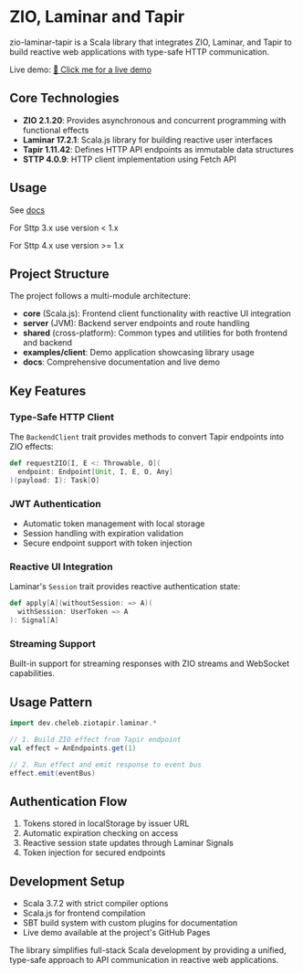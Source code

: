 # ZIO, Laminar and Tapir

zio-laminar-tapir is a Scala library that integrates ZIO, Laminar, and Tapir to build reactive web applications with type-safe HTTP communication.

Live demo: [🚀 Click me for a live demo](https://cheleb.github.io/zio-laminar-tapir/demo/index.html)

## Core Technologies

- **ZIO 2.1.20**: Provides asynchronous and concurrent programming with functional effects
- **Laminar 17.2.1**: Scala.js library for building reactive user interfaces  
- **Tapir 1.11.42**: Defines HTTP API endpoints as immutable data structures
- **STTP 4.0.9**: HTTP client implementation using Fetch API

## Usage

See [docs](https://cheleb.github.io/zio-laminar-tapir/docs/index.html)

For Sttp 3.x use version < 1.x

For Sttp 4.x use version >= 1.x


## Project Structure

The project follows a multi-module architecture:

- **core** (Scala.js): Frontend client functionality with reactive UI integration
- **server** (JVM): Backend server endpoints and route handling
- **shared** (cross-platform): Common types and utilities for both frontend and backend
- **examples/client**: Demo application showcasing library usage
- **docs**: Comprehensive documentation and live demo

## Key Features

### Type-Safe HTTP Client
The `BackendClient` trait provides methods to convert Tapir endpoints into ZIO effects:

```scala
def requestZIO[I, E <: Throwable, O](
  endpoint: Endpoint[Unit, I, E, O, Any]
)(payload: I): Task[O]
```

### JWT Authentication
- Automatic token management with local storage
- Session handling with expiration validation
- Secure endpoint support with token injection

### Reactive UI Integration
Laminar's `Session` trait provides reactive authentication state:

```scala
def apply[A](withoutSession: => A)(
  withSession: UserToken => A
): Signal[A]
```

### Streaming Support
Built-in support for streaming responses with ZIO streams and WebSocket capabilities.

## Usage Pattern

```scala
import dev.cheleb.ziotapir.laminar.*

// 1. Build ZIO effect from Tapir endpoint
val effect = AnEndpoints.get(1)

// 2. Run effect and emit response to event bus
effect.emit(eventBus)
```

## Authentication Flow

1. Tokens stored in localStorage by issuer URL
2. Automatic expiration checking on access
3. Reactive session state updates through Laminar Signals
4. Token injection for secured endpoints

## Development Setup

- Scala 3.7.2 with strict compiler options
- Scala.js for frontend compilation
- SBT build system with custom plugins for documentation
- Live demo available at the project's GitHub Pages

The library simplifies full-stack Scala development by providing a unified, type-safe approach to API communication in reactive web applications.